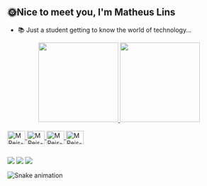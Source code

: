 ## 🌞Nice to meet you, I'm Matheus Lins

- 📚 Just a student getting to know the world of technology...
 
<div align="center">
  <a href="https://github.com/linsm7">
  <img height="180em" src="https://github-readme-stats-git-masterrstaa-rickstaa.vercel.app/api?username=linsm7&show_icons=true&theme=merko&include_all_commits=true&count_private=true"/>
  <img height="180em" src="https://github-readme-stats-git-masterrstaa-rickstaa.vercel.app/api/top-langs/?username=linsm7&layout=compact&langs_count=7&theme=merko"/>
</div>
  
  <div style="display: inline_block"><br>
   <img align="center" alt="MReis-Linux" height="30" width="40" src="https://cdn.jsdelivr.net/gh/devicons/devicon/icons/html5/html5-original.svg" />
   <img align="center" alt="MReis-Linux" height="30" width="40" src="https://cdn.jsdelivr.net/gh/devicons/devicon/icons/css3/css3-original.svg" />   
   <img align="center" alt="MReis-Linux" height="30" width="40" src="https://cdn.jsdelivr.net/gh/devicons/devicon/icons/javascript/javascript-original.svg" />
   <img align="center" alt="MReis-Linux" height="30" width="40" src="https://cdn.jsdelivr.net/gh/devicons/devicon/icons/java/java-original.svg" />
          
          
   
  </div>
  
  ##
  <div>
    <a href="https://www.instagram.com/lins_m7/" target="_blank"><img src="https://img.shields.io/badge/-Instagram-%23E4405F?style=for-the-badge&logo=instagram&logoColor=white" target="_blank"></a>
    <a href = "mailto:linsmatheus553@gmail.com"><img src="https://img.shields.io/badge/-Gmail-%23333?style=for-the-badge&logo=gmail&logoColor=white" target="_blank"></a>
    <a href="https://www.linkedin.com/in/matheus-lins-309819263/"><img src="https://img.shields.io/badge/LinkedIn-0077B5?style=for-the-badge&logo=linkedin&logoColor=white" target="_blank">
   </a>
  </div>  
  <div>
  
  ![Snake animation](https://github.com/danielbped/danielbped/blob/output/github-contribution-grid-snake.svg)

</div>
